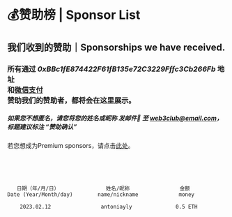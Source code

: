 # 💰赞助榜 | Sponsor List
## 我们收到的赞助｜Sponsorships we have received.

### 所有通过 ***0xBBc1fE874422F61fB135e72C3229Fffc3Cb266Fb*** 地址<br>和[微信支付](https://yanbo.tech/post/support/)<br>赞助我们的赞助者，都将会在这里展示。

##### 如果您不想匿名，请您将您的姓名或昵称 发邮件📧 至 web3club@email.com，标题建议标注 “赞助确认”

若您想成为Premium sponsors，请点击[此处](https://github.com/Web3-Club/Sponsor/blob/main/Premium%20sponsors.md)。

<br>
<br>
<br>


       日期（年/月/日）               姓名/昵称                金额
    Date (Year/Month/day)        name/nickname             money
      
        2023.02.12                antoniayly              0.5 ETH
